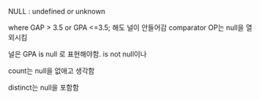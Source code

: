 NULL : undefined or unknown

where GAP > 3.5 or GPA <=3.5; 해도 널이 안들어감
comparator OP는 null을 열외시킴

널은 GPA is null 로 표현해야함. is not null이나

count는 null을 없애고 생각함

distinct는 null을 포함함
